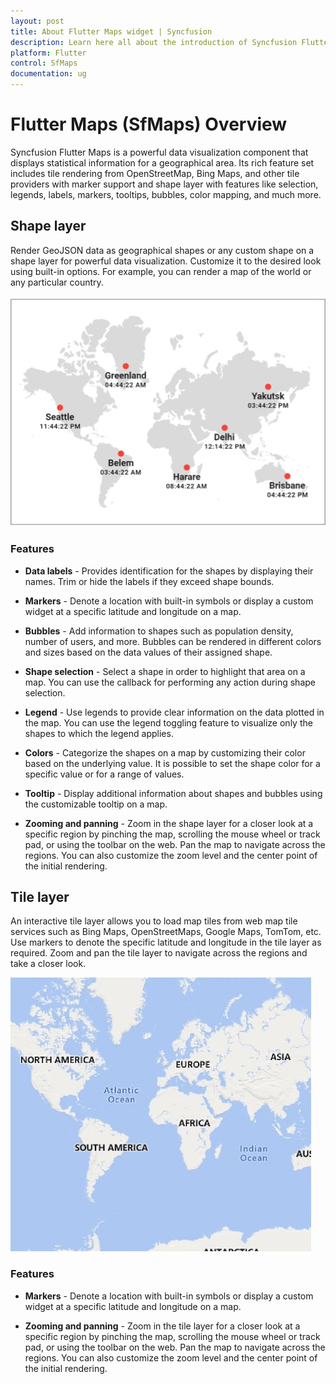 ```yaml
---
layout: post
title: About Flutter Maps widget | Syncfusion 
description: Learn here all about the introduction of Syncfusion Flutter Maps (SfMaps) widget, its features, and more.
platform: Flutter
control: SfMaps
documentation: ug
---
```


# Flutter Maps (SfMaps) Overview

Syncfusion Flutter Maps is a powerful data visualization component that displays statistical information for a geographical area. Its rich feature set includes tile rendering from OpenStreetMap, Bing Maps, and other tile providers with marker support and shape layer with features like selection, legends, labels, markers, tooltips, bubbles, color mapping, and much more.

## Shape layer

Render GeoJSON data as geographical shapes or any custom shape on a shape layer for powerful data visualization. Customize it to the desired look using built-in options. For example, you can render a map of the world or any particular country.

![Maps shape layer overview](images/overview/maps-overview.png)

### Features

* **Data labels** - Provides identification for the shapes by displaying their names. Trim or hide the labels if they exceed shape bounds.

* **Markers** - Denote a location with built-in symbols or display a custom widget at a specific latitude and longitude on a map.

* **Bubbles** - Add information to shapes such as population density, number of users, and more. Bubbles can be rendered in different colors and sizes based on the data values of their assigned shape.

* **Shape selection** - Select a shape in order to highlight that area on a map. You can use the callback for performing any action during shape selection.

* **Legend** - Use legends to provide clear information on the data plotted in the map. You can use the legend toggling feature to visualize only the shapes to which the legend applies.

* **Colors** - Categorize the shapes on a map by customizing their color based on the underlying value. It is possible to set the shape color for a specific value or for a range of values.

* **Tooltip** - Display additional information about shapes and bubbles using the customizable tooltip on a map.

* **Zooming and panning** - Zoom in the shape layer for a closer look at a specific region by pinching the map, scrolling the mouse wheel or track pad, or using the toolbar on the web. Pan the map to navigate across the regions. You can also customize the zoom level and the center point of the initial rendering.

## Tile layer

An interactive tile layer allows you to load map tiles from web map tile services such as Bing Maps, OpenStreetMaps, Google Maps, TomTom, etc. Use markers to denote the specific latitude and longitude in the tile layer as required. Zoom and pan the tile layer to navigate across the regions and take a closer look.

![Maps tile layer overview](images/overview/tile_layer_overview.png)

### Features

* **Markers** - Denote a location with built-in symbols or display a custom widget at a specific latitude and longitude on a map.

* **Zooming and panning** - Zoom in the tile layer for a closer look at a specific region by pinching the map, scrolling the mouse wheel or track pad, or using the toolbar on the web. Pan the map to navigate across the regions. You can also customize the zoom level and the center point of the initial rendering.